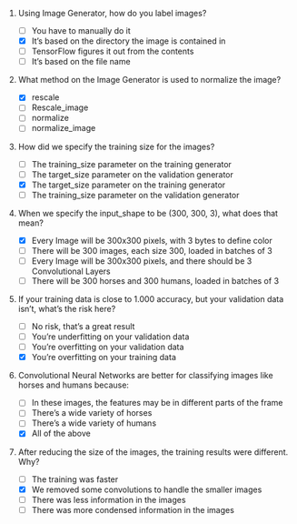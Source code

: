 1. Using Image Generator, how do you label images?

    - [ ] You have to manually do it
    - [x] It’s based on the directory the image is contained in
    - [ ] TensorFlow figures it out from the contents
    - [ ] It’s based on the file name

2. What method on the Image Generator is used to normalize the image?

    - [x] rescale
    - [ ] Rescale_image
    - [ ] normalize
    - [ ] normalize_image

3. How did we specify the training size for the images?

    - [ ] The training_size parameter on the training generator
    - [ ] The target_size parameter on the validation generator
    - [x] The target_size parameter on the training generator
    - [ ] The training_size parameter on the validation generator

4. When we specify the input_shape to be (300, 300, 3), what does that mean?

    - [x] Every Image will be 300x300 pixels, with 3 bytes to define color
    - [ ] There will be 300 images, each size 300, loaded in batches of 3
    - [ ] Every Image will be 300x300 pixels, and there should be 3 Convolutional Layers
    - [ ] There will be 300 horses and 300 humans, loaded in batches of 3

5. If your training data is close to 1.000 accuracy, but your validation data isn’t, what’s the risk here?

    - [ ] No risk, that’s a great result
    - [ ] You’re underfitting on your validation data
    - [ ] You’re overfitting on your validation data
    - [x] You’re overfitting on your training data

6. Convolutional Neural Networks are better for classifying images like horses and humans because:

    - [ ] In these images, the features may be in different parts of the frame
    - [ ] There’s a wide variety of horses
    - [ ] There’s a wide variety of humans
    - [x] All of the above

7. After reducing the size of the images, the training results were different. Why?

    - [ ] The training was faster
    - [x] We removed some convolutions to handle the smaller images
    - [ ] There was less information in the images
    - [ ] There was more condensed information in the images

